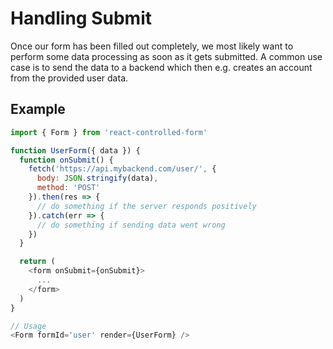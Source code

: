 # Handling Submit

Once our form has been filled out completely, we most likely want to perform some data processing as soon as it gets submitted. A common use case is to send the data to a backend which then e.g. creates an account from the provided user data.

## Example
```javascript
import { Form } from 'react-controlled-form'

function UserForm({ data }) {
  function onSubmit() {
    fetch('https://api.mybackend.com/user/', {
      body: JSON.stringify(data),
      method: 'POST'
    }).then(res => {
      // do something if the server responds positively
    }).catch(err => {
      // do something if sending data went wrong
    })
  }

  return (
    <form onSubmit={onSubmit}>
      ...
    </form>
  )
}

// Usage
<Form formId='user' render={UserForm} />
```

